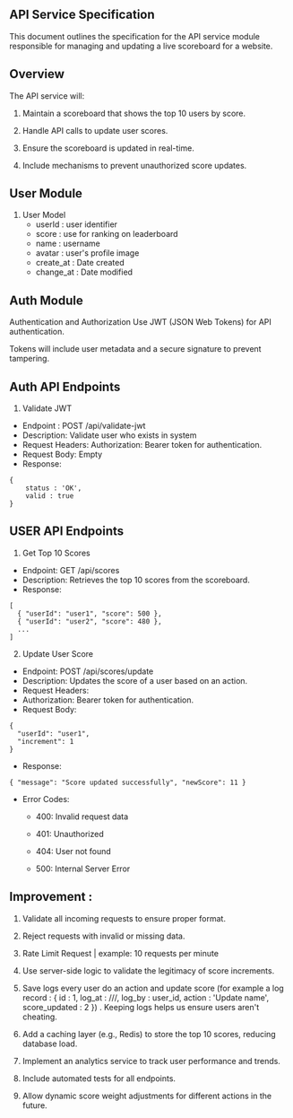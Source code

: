 ## API Service Specification

This document outlines the specification for the API service module responsible for managing and updating a live scoreboard for a website.

## Overview

The API service will:

1. Maintain a scoreboard that shows the top 10 users by score.

2. Handle API calls to update user scores.

3. Ensure the scoreboard is updated in real-time.

4. Include mechanisms to prevent unauthorized score updates.

## User Module 
1. User Model 
    - userId : user identifier
    - score : use for ranking on leaderboard
    - name : username
    - avatar : user's profile image 
    - create_at : Date created
    - change_at : Date modified
## Auth Module
Authentication and Authorization
Use JWT (JSON Web Tokens) for API authentication.

Tokens will include user metadata and a secure signature to prevent tampering.

## Auth API Endpoints
1. Validate JWT 
- Endpoint : POST /api/validate-jwt
- Description: Validate user who exists in system
- Request Headers: Authorization: Bearer token for authentication.
- Request Body: Empty 
- Response:
```
{
    status : 'OK',
    valid : true
}
```

## USER API Endpoints
1. Get Top 10 Scores
- Endpoint: GET /api/scores
- Description: Retrieves the top 10 scores from the scoreboard.
- Response:
```
[
  { "userId": "user1", "score": 500 },
  { "userId": "user2", "score": 480 },
  ...
]
```

2. Update User Score
- Endpoint: POST /api/scores/update
- Description: Updates the score of a user based on an action.
- Request Headers:
- Authorization: Bearer token for authentication.
- Request Body:
```
{
  "userId": "user1",
  "increment": 1
}
```
- Response:

```{ "message": "Score updated successfully", "newScore": 11 } ```
- Error Codes:

    - 400: Invalid request data

    - 401: Unauthorized

    - 404: User not found

    - 500: Internal Server Error



## Improvement :

1. Validate all incoming requests to ensure proper format.

2. Reject requests with invalid or missing data.

3. Rate Limit Request | example:  10 requests per minute

4. Use server-side logic to validate the legitimacy of score increments.

5. Save logs every user do an action and update score (for example a log record : {
    id : 1, 
    log_at : ///,
    log_by : user_id,
    action : 'Update name',
    score_updated : 2
}) . Keeping logs helps us ensure users aren't cheating.

6. Add a caching layer (e.g., Redis) to store the top 10 scores, reducing database load.

7. Implement an analytics service to track user performance and trends.

8. Include automated tests for all endpoints.

9. Allow dynamic score weight adjustments for different actions in the future.

